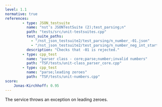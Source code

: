 ```yaml
---
level: 1.1
normative: true
references:
        - type: JSON_testsuite
          name: "nst's JSONTestSuite (2);test_parsing;n"
          path: "tests/src/unit-testsuites.cpp"
          test_suite_paths:
            - "/nst_json_testsuite2/test_parsing/n_number_-01.json"
            - "/nst_json_testsuite2/test_parsing/n_number_neg_int_starting_with_zero.json"
          description: "Checks that -01 is rejected."
        - type: cpp_test
          name: "parser class - core;parse;number;invalid numbers"
          path: "TSF/tests/unit-class_parser_core.cpp"
        - type: cpp_test
          name: "parse;leading zeroes"
          path: "TSF/tests/unit-numbers.cpp"
score:
    Jonas-Kirchhoff: 0.95
---
```


The service throws an exception on leading zeroes.